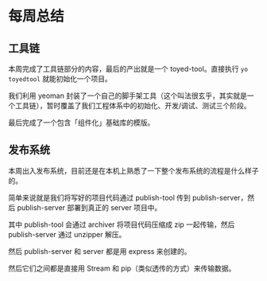 # 每周总结

## 工具链
本周完成了工具链部分的内容，最后的产出就是一个 toyed-tool。直接执行 `yo toyedtool` 就能初始化一个项目。

我们利用 yeoman 封装了一个自己的脚手架工具（这个叫法很玄乎，其实就是一个工具链），暂时覆盖了我们工程体系中的初始化、开发/调试、测试三个阶段。

最后完成了一个包含「组件化」基础库的模版。

## 发布系统
本周出入发布系统，目前还是在本机上熟悉了一下整个发布系统的流程是什么样子的。

简单来说就是我们将写好的项目代码通过 publish-tool 传到 publish-server，然后 publish-server 部署到真正的 server 项目中。

其中 publish-tool 会通过 archiver 将项目代码压缩成 zip 一起传输，然后 publish-server 通过 unzipper 解压。

然后 publish-server 和 server 都是用 express 来创建的。

然后它们之间都是直接用 Stream 和 pip（类似透传的方式）来传输数据。